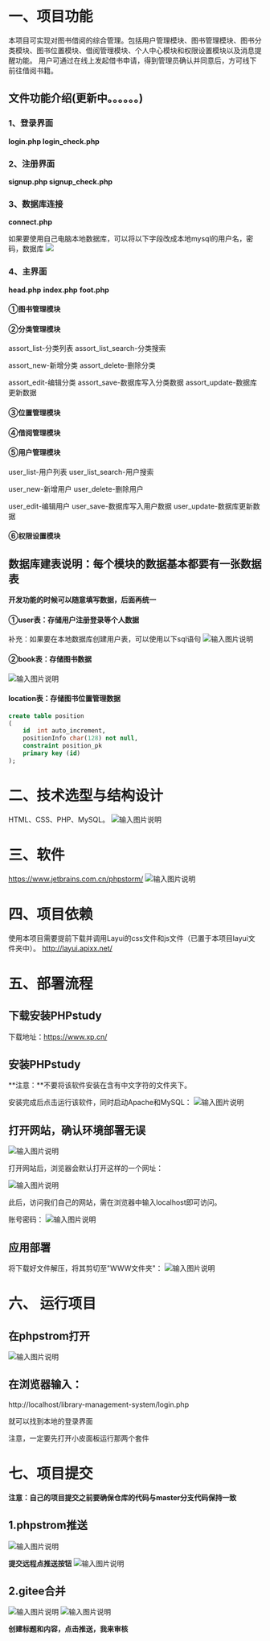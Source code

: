 # 一、项目功能

本项目可实现对图书借阅的综合管理。包括用户管理模块、图书管理模块、图书分类模块、图书位置模块、借阅管理模块、个人中心模块和权限设置模块以及消息提醒功能。
用户可通过在线上发起借书申请，得到管理员确认并同意后，方可线下前往借阅书籍。

## 文件功能介绍(更新中。。。。。。)

### 1、登录界面 

**login.php	login_check.php**

### 2、注册界面

**signup.php	signup_check.php**

### 3、数据库连接

**connect.php**

如果要使用自己电脑本地数据库，可以将以下字段改成本地mysql的用户名，密码，数据库
![](README/image14.png)

### 4、主界面 

 **head.php** **index.php** **foot.php**

#### ①图书管理模块

#### ②分类管理模块

assort_list-分类列表	assort_list_search-分类搜索	

assort_new-新增分类	assort_delete-删除分类

assort_edit-编辑分类	assort_save-数据库写入分类数据	assort_update-数据库更新数据

#### ③位置管理模块

#### ④借阅管理模块

#### ⑤用户管理模块

user_list-用户列表	user_list_search-用户搜索	

user_new-新增用户	user_delete-删除用户

user_edit-编辑用户	user_save-数据库写入用户数据	user_update-数据库更新数据

#### ⑥权限设置模块

## 数据库建表说明：每个模块的数据基本都要有一张数据表

**开发功能的时候可以随意填写数据，后面再统一**


#### **①user表：存储用户注册登录等个人数据**

补充：如果要在本地数据库创建用户表，可以使用以下sql语句
![输入图片说明](README/image15.png)

#### ②book表：存储图书数据

![输入图片说明](README/image13.png)


#### location表：存储图书位置管理数据

```sql
create table position
(
    id  int auto_increment,
    positionInfo char(128) not null,
    constraint position_pk
    primary key (id)
);
```
# 二、技术选型与结构设计

HTML、CSS、PHP、MySQL。
![输入图片说明](README/35-1图书管理系统-思维导图.jpg)

# 三、软件

https://www.jetbrains.com.cn/phpstorm/
![输入图片说明](README/image.png)


# 四、项目依赖

使用本项目需要提前下载并调用Layui的css文件和js文件（已置于本项目layui文件夹中）。
http://layui.apixx.net/

# 五、部署流程

## 下载安装PHPstudy

下载地址：https://www.xp.cn/

## 安装PHPstudy

**注意：**不要将该软件安装在含有中文字符的文件夹下。

安装完成后点击运行该软件，同时启动Apache和MySQL：
![输入图片说明](README/image1.png)


## 打开网站，确认环境部署无误

![输入图片说明](README/image2.png)

打开网站后，浏览器会默认打开这样的一个网址：

![输入图片说明](README/image3.png)

此后，访问我们自己的网站，需在浏览器中输入localhost即可访问。

账号密码：
![输入图片说明](README/image4.png)

## 应用部署
将下载好文件解压，将其剪切至"WWW文件夹"：
![输入图片说明](README/image5.png)

# 六、 运行项目

## 在phpstrom打开
![输入图片说明](README/image6.png)


## 在浏览器输入：

http://localhost/library-management-system/login.php

就可以找到本地的登录界面

注意，一定要先打开小皮面板运行那两个套件

# 七、项目提交

**注意：自己的项目提交之前要确保仓库的代码与master分支代码保持一致**

## 1.phpstrom推送

![输入图片说明](README/image7.png)

**提交远程点推送按钮**
![输入图片说明](README/image8.png)

## 2.gitee合并

![输入图片说明](README/image9.png)
![输入图片说明](README/image10.png)

**创建标题和内容，点击推送，我来审核**